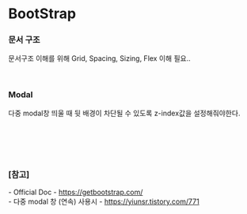 # BootStrap

### 문서 구조
문서구조 이해를 위해 Grid, Spacing, Sizing, Flex 이해 필요..

<br>

### Modal

다중 modal창 띄울 때 뒷 배경이 차단될 수 있도록 z-index값을 설정해줘야한다.

<br>

<br><br>

### [참고] <br>
  *-* Official Doc - https://getbootstrap.com/ <br>
  *-* 다중 modal 창 (연속) 사용시 - https://yiunsr.tistory.com/771 <br>
